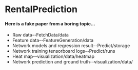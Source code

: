 # RentalPrediction
#### Here is a fake paper from a boring topic...

- Raw data--FetchData/data 
- Feature data--FeatureGeneration/data 
- Network models and regression result--Predict/storage
- Network training tensorboard logs--Predict/runs
- Heat map--visualization/data/heatmap
- Network prediction and ground truth--visualization/data/
